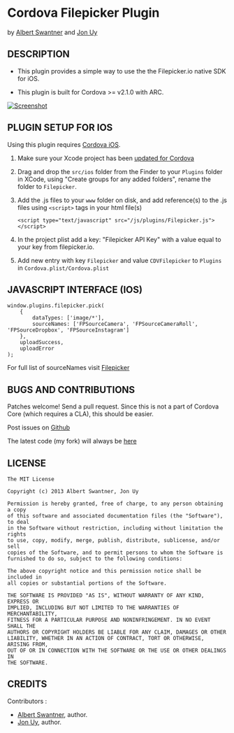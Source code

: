 # Cordova Filepicker Plugin #
by [Albert Swantner](http://albertut.com)
and [Jon Uy](http://github.com/jonuy)


## DESCRIPTION ##

* This plugin provides a simple way to use the the Filepicker.io native SDK for iOS.

* This plugin is built for Cordova >= v2.1.0 with ARC.

[![Screenshot](http://albertut.com/filepicker_ios.png)](https://github.com/albertut/cordova-filepicker)


## PLUGIN SETUP FOR IOS ##

Using this plugin requires [Cordova iOS](https://github.com/apache/incubator-cordova-ios).

1. Make sure your Xcode project has been [updated for Cordova](https://github.com/apache/incubator-cordova-ios/blob/master/guides/Cordova%20Upgrade%20Guide.md)
2. Drag and drop the `src/ios` folder from the Finder to your `Plugins` folder in XCode, using "Create groups for any added folders", rename the folder to `Filepicker`.
3. Add the .js files to your `www` folder on disk, and add reference(s) to the .js files using `<script>` tags in your html file(s)

    `<script type="text/javascript" src="/js/plugins/Filepicker.js"></script>`


4. In the project plist add a key: "Filepicker API Key" with a value equal to your key from filepicker.io.
5. Add new entry with key `Filepicker` and value `CDVFilepicker` to `Plugins` in `Cordova.plist/Cordova.plist`

## JAVASCRIPT INTERFACE (IOS) ##

	window.plugins.filepicker.pick(
		{
			dataTypes: ['image/*'],
			sourceNames: ['FPSourceCamera', 'FPSourceCameraRoll', 'FPSourceDropbox', 'FPSourceInstagram']
		},
		uploadSuccess,
		uploadError
	);

For full list of sourceNames visit [Filepicker](https://developers.filepicker.io/docs/ios)

## BUGS AND CONTRIBUTIONS ##

Patches welcome! Send a pull request. Since this is not a part of Cordova Core (which requires a CLA), this should be easier.

Post issues on [Github](https://github.com/albertut/cordova-filepicker/issues)

The latest code (my fork) will always be [here](https://github.com/albertut/cordova-filepicker/tree/master)

## LICENSE ##

    The MIT License

    Copyright (c) 2013 Albert Swantner, Jon Uy

    Permission is hereby granted, free of charge, to any person obtaining a copy
    of this software and associated documentation files (the "Software"), to deal
    in the Software without restriction, including without limitation the rights
    to use, copy, modify, merge, publish, distribute, sublicense, and/or sell
    copies of the Software, and to permit persons to whom the Software is
    furnished to do so, subject to the following conditions:

    The above copyright notice and this permission notice shall be included in
    all copies or substantial portions of the Software.

    THE SOFTWARE IS PROVIDED "AS IS", WITHOUT WARRANTY OF ANY KIND, EXPRESS OR
    IMPLIED, INCLUDING BUT NOT LIMITED TO THE WARRANTIES OF MERCHANTABILITY,
    FITNESS FOR A PARTICULAR PURPOSE AND NONINFRINGEMENT. IN NO EVENT SHALL THE
    AUTHORS OR COPYRIGHT HOLDERS BE LIABLE FOR ANY CLAIM, DAMAGES OR OTHER
    LIABILITY, WHETHER IN AN ACTION OF CONTRACT, TORT OR OTHERWISE, ARISING FROM,
    OUT OF OR IN CONNECTION WITH THE SOFTWARE OR THE USE OR OTHER DEALINGS IN
    THE SOFTWARE.

## CREDITS ##

Contributors :

* [Albert Swantner](http://albertut.com), author.
* [Jon Uy](http://github.com/jonuy), author.

